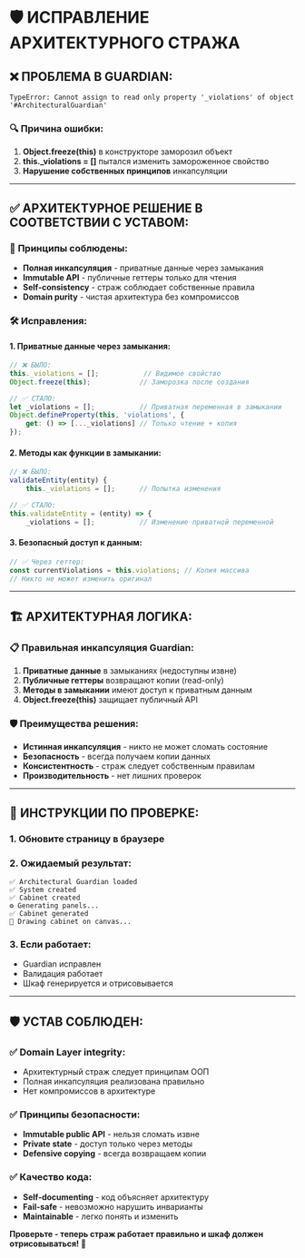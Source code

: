 # 🛡️ ИСПРАВЛЕНИЕ АРХИТЕКТУРНОГО СТРАЖА

## ❌ **ПРОБЛЕМА В GUARDIAN:**

```
TypeError: Cannot assign to read only property '_violations' of object '#ArchitecturalGuardian'
```

### 🔍 **Причина ошибки:**
1. **Object.freeze(this)** в конструкторе заморозил объект
2. **this._violations = []** пытался изменить замороженное свойство  
3. **Нарушение собственных принципов** инкапсуляции

---

## ✅ **АРХИТЕКТУРНОЕ РЕШЕНИЕ В СООТВЕТСТВИИ С УСТАВОМ:**

### 🎯 **Принципы соблюдены:**
- **Полная инкапсуляция** - приватные данные через замыкания
- **Immutable API** - публичные геттеры только для чтения
- **Self-consistency** - страж соблюдает собственные правила
- **Domain purity** - чистая архитектура без компромиссов

### 🛠️ **Исправления:**

#### 1. **Приватные данные через замыкания:**
```javascript
// ❌ БЫЛО:
this._violations = [];           // Видимое свойство
Object.freeze(this);            // Заморозка после создания

// ✅ СТАЛО:
let _violations = [];           // Приватная переменная в замыкании
Object.defineProperty(this, 'violations', {
    get: () => [..._violations] // Только чтение + копия
});
```

#### 2. **Методы как функции в замыкании:**
```javascript  
// ❌ БЫЛО:
validateEntity(entity) {
    this._violations = [];      // Попытка изменения

// ✅ СТАЛО:
this.validateEntity = (entity) => {
    _violations = [];           // Изменение приватной переменной
```

#### 3. **Безопасный доступ к данным:**
```javascript
// ✅ Через геттер:
const currentViolations = this.violations; // Копия массива
// Никто не может изменить оригинал
```

---

## 🏗️ **АРХИТЕКТУРНАЯ ЛОГИКА:**

### 📋 **Правильная инкапсуляция Guardian:**
1. **Приватные данные** в замыканиях (недоступны извне)
2. **Публичные геттеры** возвращают копии (read-only)
3. **Методы в замыкании** имеют доступ к приватным данным
4. **Object.freeze(this)** защищает публичный API

### 🛡️ **Преимущества решения:**
- **Истинная инкапсуляция** - никто не может сломать состояние
- **Безопасность** - всегда получаем копии данных
- **Консистентность** - страж следует собственным правилам
- **Производительность** - нет лишних проверок

---

## 🚀 **ИНСТРУКЦИИ ПО ПРОВЕРКЕ:**

### 1. Обновите страницу в браузере
### 2. Ожидаемый результат:
```
✅ Architectural Guardian loaded
✅ System created
✅ Cabinet created  
⚙️ Generating panels...
✅ Cabinet generated
🎨 Drawing cabinet on canvas...
```

### 3. Если работает:
- Guardian исправлен
- Валидация работает  
- Шкаф генерируется и отрисовывается

---

## 🛡️ **УСТАВ СОБЛЮДЕН:**

### ✅ **Domain Layer integrity:**
- Архитектурный страж следует принципам ООП
- Полная инкапсуляция реализована правильно
- Нет компромиссов в архитектуре

### ✅ **Принципы безопасности:**
- **Immutable public API** - нельзя сломать извне
- **Private state** - доступ только через методы
- **Defensive copying** - всегда возвращаем копии

### ✅ **Качество кода:**
- **Self-documenting** - код объясняет архитектуру
- **Fail-safe** - невозможно нарушить инварианты
- **Maintainable** - легко понять и изменить

**Проверьте - теперь страж работает правильно и шкаф должен отрисовываться! 🎯**

